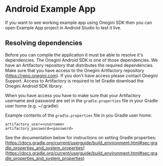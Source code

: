 # Android Example App
If you want to see working example app using Onegini SDK then you can open Example App project in Android Studio to test it live.

## Resolving dependencies

Before you can compile the application it must be able to resolve it's dependencies. The Onegini Android SDK is one of those dependencies. We have an 
Artifactory repository that distributes the required dependencies. Make sure that you have access to the Onegini Artifactory repository (https://repo.onegini.com).
If you don't have access please contact Onegini Support. Access to Artifactory is required to let Gradle download the Onegini Android SDK library.

When you have access you have to make sure that your Artifactory username and password are set in the `gradle.properties` file in your Gradle user home 
(e.g. ~/.gradle):

Example contents of the `gradle.properties` file in you Gradle user home:
```
artifactory_user=<username>
artifactory_password=<password>
```

See the documentation below for instructions on setting Gradle properties:
[https://docs.gradle.org/current/userguide/build_environment.html#sec:gradle_properties_and_system_properties](https://docs.gradle.org/current/userguide/build_environment.html#sec:gradle_properties_and_system_properties)
